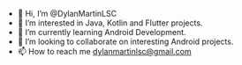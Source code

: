 - 👋 Hi, I’m @DylanMartinLSC
- 👀 I’m interested in Java, Kotlin and Flutter projects.
- 🌱 I’m currently learning Android Development.
- 💞️ I’m looking to collaborate on interesting Android projects.
- 📫 How to reach me dylanmartinlsc@gmail.com 

<!---
DylanMartinLSC/DylanMartinLSC is a ✨ special ✨ repository because its `README.md` (this file) appears on your GitHub profile.
You can click the Preview link to take a look at your changes.
--->
